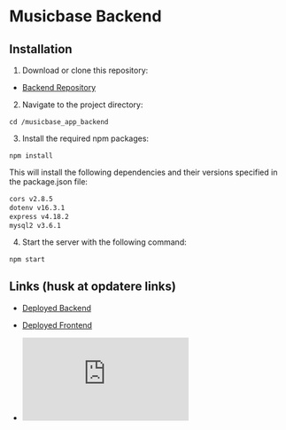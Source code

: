 # Musicbase Backend

## Installation

1. Download or clone this repository:
- [Backend Repository](https://github.com/svdf18/musicbase_app_backend/tree/main_production)

2. Navigate to the project directory:

```
cd /musicbase_app_backend
```
3. Install the required npm packages:

```
npm install
```

This will install the following dependencies and their versions specified in the package.json file:

    cors v2.8.5
    dotenv v16.3.1
    express v4.18.2
    mysql2 v3.6.1

4. Start the server with the following command:
```
npm start
```


## Links (husk at opdatere links)

- [Deployed Backend](backend-deployment-link)

- [Deployed Frontend](https://svdf18.github.io/musicbase_app_frontend/)

- ![ER-diagram](https://github.com/svdf18/musicbase_app_backend/blob/main_production/ER-diagram.pdf)
